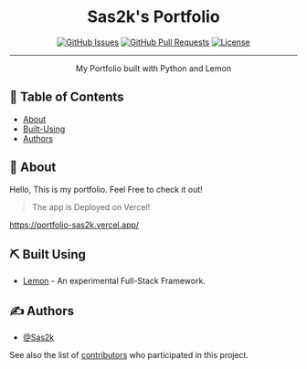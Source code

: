 <h1 align="center">Sas2k's Portfolio</h3>

<div align="center">

[![GitHub Issues](https://img.shields.io/github/issues/sas2k/portfolio.svg)](https://github.com/sas2k/portfolio/issues)
[![GitHub Pull Requests](https://img.shields.io/github/issues-pr/sas2k/portfolio.svg)](https://github.com/Sas2k/portfolio/pulls)
[![License](https://img.shields.io/badge/license-MIT-blue.svg)](/LICENSE)

</div>

---

<p align="center"> My Portfolio built with Python and Lemon
    <br> 
</p>

## 📝 Table of Contents

- [About](#about)
- [Built-Using](#built_using)
- [Authors](#authors)

## 📕 About <a name = "about"></a>

Hello, This is my portfolio. Feel Free to check it out!

>The app is Deployed on Vercel!

https://portfolio-sas2k.vercel.app/


## ⛏️ Built Using <a name = "built_using"></a>

- [Lemon](https://github.com/Sas2k/Lemon) - An experimental Full-Stack Framework.

## ✍️ Authors <a name = "authors"></a>

- [@Sas2k](https://github.com/Sas2k)

See also the list of [contributors](https://github.com/kylelobo/The-Documentation-Compendium/contributors) who participated in this project.
